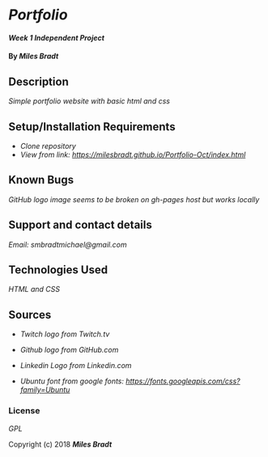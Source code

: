 # _Portfolio_

#### _Week 1 Independent Project_

#### By _**Miles Bradt**_

## Description

_Simple portfolio website with basic html and css_

## Setup/Installation Requirements

* _Clone repository_
* _View from link: https://milesbradt.github.io/Portfolio-Oct/index.html_

## Known Bugs

_GitHub logo image seems to be broken on gh-pages host but works locally_

## Support and contact details

_Email: smbradtmichael@gmail.com_

## Technologies Used

_HTML and CSS_

## Sources
* _Twitch logo from Twitch.tv_

* _Github logo from GitHub.com_

* _Linkedin Logo from Linkedin.com_

* _Ubuntu font from google fonts: https://fonts.googleapis.com/css?family=Ubuntu_

### License

*GPL*

Copyright (c) 2018 **_Miles Bradt_**
